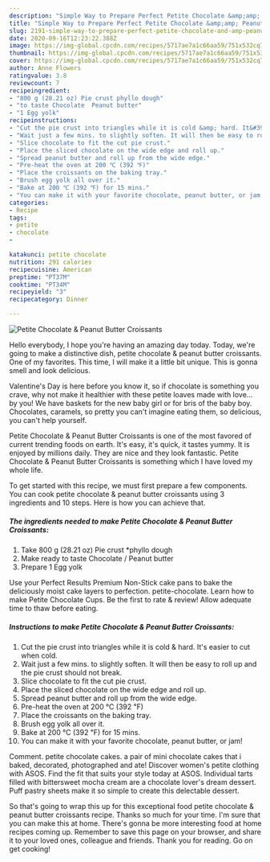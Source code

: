 ```yaml
---
description: "Simple Way to Prepare Perfect Petite Chocolate &amp;amp; Peanut Butter Croissants"
title: "Simple Way to Prepare Perfect Petite Chocolate &amp;amp; Peanut Butter Croissants"
slug: 2191-simple-way-to-prepare-perfect-petite-chocolate-and-amp-peanut-butter-croissants
date: 2020-09-16T12:23:22.388Z
image: https://img-global.cpcdn.com/recipes/5717ae7a1c66aa59/751x532cq70/petite-chocolate-peanut-butter-croissants-recipe-main-photo.jpg
thumbnail: https://img-global.cpcdn.com/recipes/5717ae7a1c66aa59/751x532cq70/petite-chocolate-peanut-butter-croissants-recipe-main-photo.jpg
cover: https://img-global.cpcdn.com/recipes/5717ae7a1c66aa59/751x532cq70/petite-chocolate-peanut-butter-croissants-recipe-main-photo.jpg
author: Anne Flowers
ratingvalue: 3.8
reviewcount: 7
recipeingredient:
- "800 g (28.21 oz) Pie crust phyllo dough"
- "to taste Chocolate  Peanut butter"
- "1 Egg yolk"
recipeinstructions:
- "Cut the pie crust into triangles while it is cold &amp; hard. It&#39;s easier to cut when cold."
- "Wait just a few mins. to slightly soften. It will then be easy to roll up and the pie crust should not break."
- "Slice chocolate to fit the cut pie crust."
- "Place the sliced chocolate on the wide edge and roll up."
- "Spread peanut butter and roll up from the wide edge."
- "Pre-heat the oven at 200 ℃ (392 ℉)"
- "Place the croissants on the baking tray."
- "Brush egg yolk all over it."
- "Bake at 200 ℃ (392 ℉) for 15 mins."
- "You can make it with your favorite chocolate, peanut butter, or jam!"
categories:
- Recipe
tags:
- petite
- chocolate
- 

katakunci: petite chocolate  
nutrition: 291 calories
recipecuisine: American
preptime: "PT37M"
cooktime: "PT34M"
recipeyield: "3"
recipecategory: Dinner

---
```



![Petite Chocolate &amp; Peanut Butter Croissants](https://img-global.cpcdn.com/recipes/5717ae7a1c66aa59/751x532cq70/petite-chocolate-peanut-butter-croissants-recipe-main-photo.jpg)

Hello everybody, I hope you're having an amazing day today. Today, we're going to make a distinctive dish, petite chocolate &amp; peanut butter croissants. One of my favorites. This time, I will make it a little bit unique. This is gonna smell and look delicious.

Valentine&#39;s Day is here before you know it, so if chocolate is something you crave, why not make it healthier with these petite loaves made with love… by you! We have baskets for the new baby girl or for bris of the baby boy. Chocolates, caramels, so pretty you can&#39;t imagine eating them, so delicious, you can&#39;t help yourself.

Petite Chocolate &amp; Peanut Butter Croissants is one of the most favored of current trending foods on earth. It's easy, it's quick, it tastes yummy. It is enjoyed by millions daily. They are nice and they look fantastic. Petite Chocolate &amp; Peanut Butter Croissants is something which I have loved my whole life.


To get started with this recipe, we must first prepare a few components. You can cook petite chocolate &amp; peanut butter croissants using 3 ingredients and 10 steps. Here is how you can achieve that.

<!--inarticleads1-->

##### The ingredients needed to make Petite Chocolate &amp; Peanut Butter Croissants:

1. Take 800 g (28.21 oz) Pie crust *phyllo dough
1. Make ready to taste Chocolate / Peanut butter
1. Prepare 1 Egg yolk


Use your Perfect Results Premium Non-Stick cake pans to bake the deliciously moist cake layers to perfection. petite-chocolate. Learn how to make Petite Chocolate Cups. Be the first to rate &amp; review! Allow adequate time to thaw before eating. 

<!--inarticleads2-->

##### Instructions to make Petite Chocolate &amp; Peanut Butter Croissants:

1. Cut the pie crust into triangles while it is cold &amp; hard. It&#39;s easier to cut when cold.
1. Wait just a few mins. to slightly soften. It will then be easy to roll up and the pie crust should not break.
1. Slice chocolate to fit the cut pie crust.
1. Place the sliced chocolate on the wide edge and roll up.
1. Spread peanut butter and roll up from the wide edge.
1. Pre-heat the oven at 200 ℃ (392 ℉)
1. Place the croissants on the baking tray.
1. Brush egg yolk all over it.
1. Bake at 200 ℃ (392 ℉) for 15 mins.
1. You can make it with your favorite chocolate, peanut butter, or jam!


Comment. petite chocolate cakes. a pair of mini chocolate cakes that i baked, decorated, photographed and ate! Discover women&#39;s petite clothing with ASOS. Find the fit that suits your style today at ASOS. Individual tarts filled with bittersweet mocha cream are a chocolate lover&#39;s dream dessert. Puff pastry sheets make it so simple to create this delectable dessert. 

So that's going to wrap this up for this exceptional food petite chocolate &amp; peanut butter croissants recipe. Thanks so much for your time. I'm sure that you can make this at home. There's gonna be more interesting food at home recipes coming up. Remember to save this page on your browser, and share it to your loved ones, colleague and friends. Thank you for reading. Go on get cooking!
